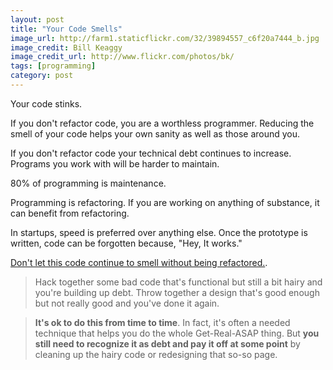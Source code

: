 ```yaml
---
layout: post
title: "Your Code Smells"
image_url: http://farm1.staticflickr.com/32/39894557_c6f20a7444_b.jpg
image_credit: Bill Keaggy
image_credit_url: http://www.flickr.com/photos/bk/
tags: [programming]
category: post
---
```


Your code stinks.

If you don't refactor code, you are a worthless programmer. Reducing the smell of your code helps your own sanity as well as those around you.

If you don't refactor code your technical debt continues to increase. Programs you work with will be harder to maintain. 

80% of programming is maintenance.

Programming is refactoring. If you are working on anything of substance, it can benefit from refactoring.

In startups, speed is preferred over anything else. Once the prototype is written, code can be forgotten because, "Hey, It works." 

[Don't let this code continue to smell without being refactored.](http://gettingreal.37signals.com/ch10_Manage_Debt.php).

> Hack together some bad code that's functional but still a bit hairy and you're building up debt. Throw together a design that's good enough but not really good and you've done it again.

> __It's ok to do this from time to time__. In fact, it's often a needed technique that helps you do the whole Get-Real-ASAP thing. But __you still need to recognize it as debt and pay it off at some point__ by cleaning up the hairy code or redesigning that so-so page.
